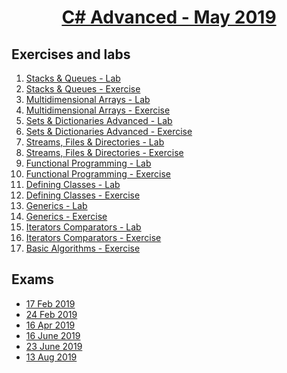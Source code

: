 
# <a href="https://softuni.bg/trainings/2348/csharp-advanced-may-2019"><p align="center"> C# Advanced - May 2019<p>
</a>



## Exercises and labs
1. <a href="https://github.com/PhilShishov/Software-University/tree/master/C%23%20Advanced/Homeworks/01.Stacks-and-Queues_Lab" > Stacks & Queues - Lab</a> 
2. <a href="https://github.com/PhilShishov/Software-University/tree/master/C%23%20Advanced/Homeworks/01.Stacks-and-Queues_Exercise" > Stacks & Queues - Exercise</a> 
3. <a href="https://github.com/PhilShishov/Software-University/tree/master/C%23%20Advanced/Homeworks/02.Multidimensional-Arrays_Lab" > Multidimensional Arrays - Lab</a> 
4. <a href="https://github.com/PhilShishov/Software-University/tree/master/C%23%20Advanced/Homeworks/02.Multidimensional-Arrays_Exercise" > Multidimensional Arrays - Exercise</a> 
5. <a href="https://github.com/PhilShishov/Software-University/tree/master/C%23%20Advanced/Homeworks/03.Sets-and-Dictionaries-Advanced_Lab" > Sets & Dictionaries Advanced - Lab</a>
6. <a href="https://github.com/PhilShishov/Software-University/tree/master/C%23%20Advanced/Homeworks/03.Sets-and-Dictionaries-Advanced_Exercise" > Sets & Dictionaries Advanced - Exercise</a>
7. <a href="https://github.com/PhilShishov/Software-University/tree/master/C%23%20Advanced/Homeworks/04.Streams-Files-and-Directories_Lab" > Streams, Files & Directories - Lab</a>
8. <a href="https://github.com/PhilShishov/Software-University/tree/master/C%23%20Advanced/Homeworks/04.Streams-Files-and-Directories_Exercise" > Streams, Files & Directories - Exercise</a>
9. <a href="https://github.com/PhilShishov/Software-University/tree/master/C%23%20Advanced/Homeworks/05.Functional-Programming_Lab" > Functional Programming - Lab</a>
10. <a href="https://github.com/PhilShishov/Software-University/tree/master/C%23%20Advanced/Homeworks/05.Functional-Programming_Exercise" > Functional Programming - Exercise</a>
11. <a href="https://github.com/PhilShishov/Software-University/tree/master/C%23%20Advanced/Homeworks/06.Defining-Classes_Lab" > Defining Classes - Lab</a>
12. <a href="https://github.com/PhilShishov/Software-University/tree/master/C%23%20Advanced/Homeworks/06.Defining-Classes_Exercise" > Defining Classes - Exercise</a>
13. <a href="https://github.com/PhilShishov/Software-University/tree/master/C%23%20Advanced/Homeworks/07.Generics_Lab" > Generics - Lab</a>
14. <a href="https://github.com/PhilShishov/Software-University/tree/master/C%23%20Advanced/Homeworks/07.Generics_Exercise" > Generics - Exercise</a>
15. <a href="https://github.com/PhilShishov/Software-University/tree/master/C%23%20Advanced/Homeworks/08.Iterators-Comparators_Lab" > Iterators Comparators - Lab</a>
16. <a href="https://github.com/PhilShishov/Software-University/tree/master/C%23%20Advanced/Homeworks/08.Iterators-Comparators_Exercise" > Iterators Comparators - Exercise</a>
17. <a href="https://github.com/PhilShishov/Software-University/tree/master/C%23%20Advanced/Homeworks/09.Basic-Algorithms_Exercise" > Basic Algorithms - Exercise</a>
## Exams
- <a href="https://github.com/PhilShishov/Software-University/tree/master/C%23%20Advanced/Exams/C-Adv-Exam_17Feb2019" >17 Feb 2019</a> 
- <a href="https://github.com/PhilShishov/Software-University/tree/master/C%23%20Advanced/Exams/C-Adv-Exam_24Feb2019" >24 Feb 2019</a> 
- <a href="https://github.com/PhilShishov/Software-University/tree/master/C%23%20Advanced/Exams/C-Adv-Exam_16Apr2019" >16 Apr 2019</a> 
- <a href="https://github.com/PhilShishov/Software-University/tree/master/C%23%20Advanced/Exams/C-Adv-Exam_16June2019" >16 June 2019</a> 
- <a href="https://github.com/PhilShishov/Software-University/tree/master/C%23%20Advanced/Exams/C-Adv-Exam_23June2019" >23 June 2019</a>
- <a href="https://github.com/PhilShishov/Software-University/tree/master/C%23%20Advanced/Exams/C-Adv-Exam_13Aug2019" >13 Aug 2019</a>
